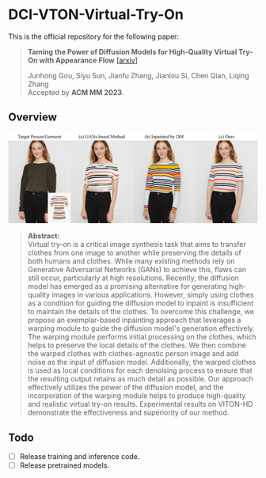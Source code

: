 # DCI-VTON-Virtual-Try-On
This is the official repository for the following paper:
> **Taming the Power of Diffusion Models for High-Quality Virtual Try-On with Appearance Flow** [[arxiv]](https://arxiv.org/pdf/2308.06101.pdf)
>
> Junhong Gou, Siyu Sun, Jianfu Zhang, Jianlou Si, Chen Qian, Liqing Zhang  
> Accepted by **ACM MM 2023**.
## Overview
![](assets/teaser.jpg)
> **Abstract:**  
> Virtual try-on is a critical image synthesis task that aims to transfer clothes from one image to another while preserving the details of both humans and clothes.
> While many existing methods rely on Generative Adversarial Networks (GANs) to achieve this, flaws can still occur, particularly at high resolutions.
> Recently, the diffusion model has emerged as a promising alternative for generating high-quality images in various applications.
> However, simply using clothes as a condition for guiding the diffusion model to inpaint is insufficient to maintain the details of the clothes.
To overcome this challenge, we propose an exemplar-based inpainting approach that leverages a warping module to guide the diffusion model's generation effectively.
> The warping module performs initial processing on the clothes, which helps to preserve the local details of the clothes.
> We then combine the warped clothes with clothes-agnostic person image and add noise as the input of diffusion model.
> Additionally, the warped clothes is used as local conditions for each denoising process to ensure that the resulting output retains as much detail as possible.
> Our approach effectively utilizes the power of the diffusion model, and the incorporation of the warping module helps to produce high-quality and realistic virtual try-on results.
> Experimental results on VITON-HD demonstrate the effectiveness and superiority of our method.
## Todo
- [ ] Release training and inference code.
- [ ] Release pretrained models.
